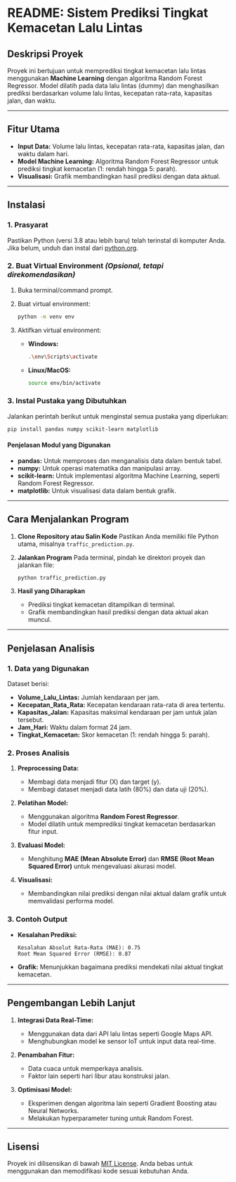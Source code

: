# README: Sistem Prediksi Tingkat Kemacetan Lalu Lintas

## **Deskripsi Proyek**

Proyek ini bertujuan untuk memprediksi tingkat kemacetan lalu lintas menggunakan **Machine Learning** dengan algoritma Random Forest Regressor. Model dilatih pada data lalu lintas (dummy) dan menghasilkan prediksi berdasarkan volume lalu lintas, kecepatan rata-rata, kapasitas jalan, dan waktu.

---

## **Fitur Utama**

* **Input Data:** Volume lalu lintas, kecepatan rata-rata, kapasitas jalan, dan waktu dalam hari.
* **Model Machine Learning:** Algoritma Random Forest Regressor untuk prediksi tingkat kemacetan (1: rendah hingga 5: parah).
* **Visualisasi:** Grafik membandingkan hasil prediksi dengan data aktual.

---

## **Instalasi**

### **1. Prasyarat**

Pastikan Python (versi 3.8 atau lebih baru) telah terinstal di komputer Anda. Jika belum, unduh dan instal dari [python.org](https://www.python.org/downloads/).

### **2. Buat Virtual Environment** *(Opsional, tetapi direkomendasikan)*

1. Buka terminal/command prompt.
2. Buat virtual environment:

   ```bash
   python -m venv env
   ```
3. Aktifkan virtual environment:

   * **Windows:**

     ```bash
     .\env\Scripts\activate
     ```
   * **Linux/MacOS:**

     ```bash
     source env/bin/activate
     ```

### **3. Instal Pustaka yang Dibutuhkan**

Jalankan perintah berikut untuk menginstal semua pustaka yang diperlukan:

```bash
pip install pandas numpy scikit-learn matplotlib
```

#### **Penjelasan Modul yang Digunakan**

* **pandas:** Untuk memproses dan menganalisis data dalam bentuk tabel.
* **numpy:** Untuk operasi matematika dan manipulasi array.
* **scikit-learn:** Untuk implementasi algoritma Machine Learning, seperti Random Forest Regressor.
* **matplotlib:** Untuk visualisasi data dalam bentuk grafik.

---

## **Cara Menjalankan Program**

1. **Clone Repository atau Salin Kode**
   Pastikan Anda memiliki file Python utama, misalnya `traffic_prediction.py`.

2. **Jalankan Program**
   Pada terminal, pindah ke direktori proyek dan jalankan file:

   ```bash
   python traffic_prediction.py
   ```

3. **Hasil yang Diharapkan**

   * Prediksi tingkat kemacetan ditampilkan di terminal.
   * Grafik membandingkan hasil prediksi dengan data aktual akan muncul.

---

## **Penjelasan Analisis**

### **1. Data yang Digunakan**

Dataset berisi:

* **Volume\_Lalu\_Lintas:** Jumlah kendaraan per jam.
* **Kecepatan\_Rata\_Rata:** Kecepatan kendaraan rata-rata di area tertentu.
* **Kapasitas\_Jalan:** Kapasitas maksimal kendaraan per jam untuk jalan tersebut.
* **Jam\_Hari:** Waktu dalam format 24 jam.
* **Tingkat\_Kemacetan:** Skor kemacetan (1: rendah hingga 5: parah).

### **2. Proses Analisis**

1. **Preprocessing Data:**

   * Membagi data menjadi fitur (X) dan target (y).
   * Membagi dataset menjadi data latih (80%) dan data uji (20%).

2. **Pelatihan Model:**

   * Menggunakan algoritma **Random Forest Regressor**.
   * Model dilatih untuk memprediksi tingkat kemacetan berdasarkan fitur input.

3. **Evaluasi Model:**

   * Menghitung **MAE (Mean Absolute Error)** dan **RMSE (Root Mean Squared Error)** untuk mengevaluasi akurasi model.

4. **Visualisasi:**

   * Membandingkan nilai prediksi dengan nilai aktual dalam grafik untuk memvalidasi performa model.

### **3. Contoh Output**

* **Kesalahan Prediksi:**

  ```
  Kesalahan Absolut Rata-Rata (MAE): 0.75
  Root Mean Squared Error (RMSE): 0.87
  ```
* **Grafik:** Menunjukkan bagaimana prediksi mendekati nilai aktual tingkat kemacetan.

---

## **Pengembangan Lebih Lanjut**

1. **Integrasi Data Real-Time:**

   * Menggunakan data dari API lalu lintas seperti Google Maps API.
   * Menghubungkan model ke sensor IoT untuk input data real-time.

2. **Penambahan Fitur:**

   * Data cuaca untuk memperkaya analisis.
   * Faktor lain seperti hari libur atau konstruksi jalan.

3. **Optimisasi Model:**

   * Eksperimen dengan algoritma lain seperti Gradient Boosting atau Neural Networks.
   * Melakukan hyperparameter tuning untuk Random Forest.

---

## **Lisensi**

Proyek ini dilisensikan di bawah [MIT License](https://opensource.org/licenses/MIT). Anda bebas untuk menggunakan dan memodifikasi kode sesuai kebutuhan Anda.

